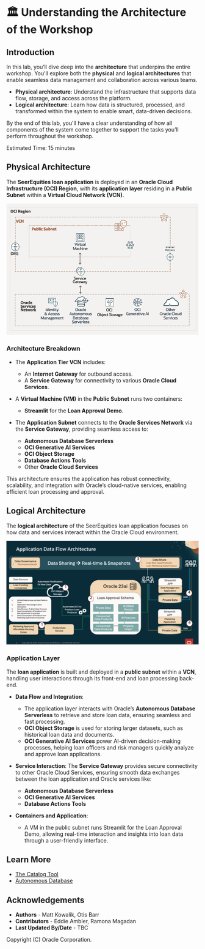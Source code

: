 # 🏛️ Understanding the Architecture of the Workshop

## Introduction

In this lab, you’ll dive deep into the **architecture** that underpins the entire workshop. You'll explore both the **physical** and **logical architectures** that enable seamless data management and collaboration across various teams.

- **Physical architecture**: Understand the infrastructure that supports data flow, storage, and access across the platform.
- **Logical architecture**: Learn how data is structured, processed, and transformed within the system to enable smart, data-driven decisions.

By the end of this lab, you'll have a clear understanding of how all components of the system come together to support the tasks you’ll perform throughout the workshop.

Estimated Time: 15 minutes

## Physical Architecture

The **SeerEquities loan application** is deployed in an **Oracle Cloud Infrastructure (OCI) Region**, with its **application layer** residing in a **Public Subnet** within a **Virtual Cloud Network (VCN)**.

![Physical Architecture](./images/physical-architecture.png)

### Architecture Breakdown

- The **Application Tier VCN** includes:
    - An **Internet Gateway** for outbound access.
    - A **Service Gateway** for connectivity to various **Oracle Cloud Services**.

- A **Virtual Machine (VM)** in the **Public Subnet** runs two containers:
    - **Streamlit** for the **Loan Approval Demo**.

- The **Application Subnet** connects to the **Oracle Services Network** via the **Service Gateway**, providing seamless access to:
    - **Autonomous Database Serverless**
    - **OCI Generative AI Services**
    - **OCI Object Storage**
    - **Database Actions Tools**
    - Other **Oracle Cloud Services**

This architecture ensures the application has robust connectivity, scalability, and integration with Oracle’s cloud-native services, enabling efficient loan processing and approval.

## Logical Architecture

The **logical architecture** of the SeerEquities loan application focuses on how data and services interact within the Oracle Cloud environment.

![Logical Architecture](./images/logical-architecture.png)

### **Application Layer**

The **loan application** is built and deployed in a **public subnet** within a **VCN**, handling user interactions through its front-end and loan processing back-end.

- **Data Flow and Integration**:
    - The application layer interacts with Oracle’s **Autonomous Database Serverless** to retrieve and store loan data, ensuring seamless and fast processing.
    - **OCI Object Storage** is used for storing larger datasets, such as historical loan data and documents.
    - **OCI Generative AI Services** power AI-driven decision-making processes, helping loan officers and risk managers quickly analyze and approve loan applications.

- **Service Interaction**: The **Service Gateway** provides secure connectivity to other Oracle Cloud Services, ensuring smooth data exchanges between the loan application and Oracle services like:
    - **Autonomous Database Serverless**
    - **OCI Generative AI Services**
    - **Database Actions Tools**

- **Containers and Application**:
    - A VM in the public subnet runs Streamlit for the Loan Approval Demo, allowing real-time interaction and insights into loan data through a user-friendly interface.

## Learn More

- [The Catalog Tool](https://docs.oracle.com/en/cloud/paas/autonomous-database/serverless/adbsb/catalog-entities.html)
- [Autonomous Database](https://docs.oracle.com/en/cloud/paas/autonomous-database/index.html)

## Acknowledgements

- **Authors** - Matt Kowalik, Otis Barr
- **Contributors** - Eddie Ambler, Ramona Magadan
- **Last Updated By/Date** - TBC

Copyright (C) Oracle Corporation.
